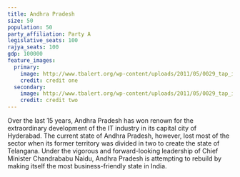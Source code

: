 ```yaml
---
title: Andhra Pradesh
size: 50
population: 50
party_affiliation: Party A
legislative_seats: 100
rajya_seats: 100
gdp: 100000
feature_images:
  primary:
    image: http://www.tbalert.org/wp-content/uploads/2011/05/0029_tap_india_2013.jpg
    credit: credit one
  secondary:
    image: http://www.tbalert.org/wp-content/uploads/2011/05/0029_tap_india_2013.jpg
    credit: credit two
---
```


Over the last 15 years, Andhra Pradesh has won renown for the extraordinary development of the IT industry in its capital city of Hyderabad. The current state of Andhra Pradesh, however, lost most of the sector when its former territory was divided in two to create the state of Telangana. Under the vigorous and forward-looking leadership of Chief Minister Chandrababu Naidu, Andhra Pradesh is attempting to rebuild by making itself the most business-friendly state in India.